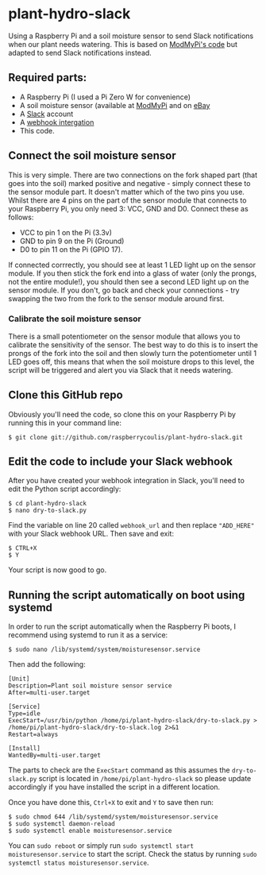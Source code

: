 # plant-hydro-slack
Using a Raspberry Pi and a soil moisture sensor to send Slack notifications when our plant needs watering. This is based on [ModMyPi's code](https://www.modmypi.com/blog/raspberry-pi-plant-pot-moisture-sensor-with-email-notification-tutorial) but adapted to send Slack notifications instead.

## Required parts:
* A Raspberry Pi (I used a Pi Zero W for convenience)
* A soil moisture sensor (available at [ModMyPi](https://www.modmypi.com/electronics/sensors-347/soil-moisture-sensor/?r=raspberrycoulis) and on [eBay](https://www.ebay.co.uk/sch/i.html?_from=R40&_trksid=p2380057.m570.l1313.TR0.TRC0.H0.Xsoil+moisture+sensor.TRS0&_nkw=soil+moisture+sensor&_sacat=0)
* A [Slack](https://slack.com/) account
* A [webhook intergation](https://api.slack.com/custom-integrations/incoming-webhooks)
* This code.

## Connect the soil moisture sensor
This is very simple. There are two connections on the fork shaped part (that goes into the soil) marked positive and negative - simply connect these to the sensor module part. It doesn't matter which of the two pins you use. Whilst there are 4 pins on the part of the sensor module that connects to your Raspberry Pi, you only need 3: VCC, GND and D0. Connect these as follows:
* VCC to pin 1 on the Pi (3.3v)
* GND to pin 9 on the Pi (Ground)
* D0 to pin 11 on the Pi (GPIO 17).

If connected corrrectly, you should see at least 1 LED light up on the sensor module. If you then stick the fork end into a glass of water (only the prongs, not the entire module!), you should then see a second LED light up on the sensor module. If you don't, go back and check your connections - try swapping the two from the fork to the sensor module around first.

### Calibrate the soil moisture sensor
There is a small potentiometer on the sensor module that allows you to calibrate the sensitivity of the sensor. The best way to do this is to insert the prongs of the fork into the soil and then slowly turn the potentiometer until 1 LED goes off, this means that when the soil moisture drops to this level, the script will be triggered and alert you via Slack that it needs watering.

## Clone this GitHub repo
Obviously you'll need the code, so clone this on your Raspberry Pi by running this in your command line:
```
$ git clone git://github.com/raspberrycoulis/plant-hydro-slack.git
```

## Edit the code to include your Slack webhook
After you have created your webhook integration in Slack, you'll need to edit the Python script accordingly:
```
$ cd plant-hydro-slack
$ nano dry-to-slack.py
```
Find the variable on line 20 called `webhook_url` and then replace `"ADD_HERE"` with your Slack webhook URL. Then save and exit:
```
$ CTRL+X
$ Y
```
Your script is now good to go.

## Running the script automatically on boot using systemd
In order to run the script automatically when the Raspberry Pi boots, I recommend using systemd to run it as a service:

```
$ sudo nano /lib/systemd/system/moisturesensor.service
```

Then add the following:

```
[Unit]
Description=Plant soil moisture sensor service
After=multi-user.target

[Service]
Type=idle
ExecStart=/usr/bin/python /home/pi/plant-hydro-slack/dry-to-slack.py > /home/pi/plant-hydro-slack/dry-to-slack.log 2>&1
Restart=always

[Install]
WantedBy=multi-user.target
```

The parts to check are the `ExecStart` command as this assumes the `dry-to-slack.py` script is located in `/home/pi/plant-hydro-slack` so please update accordingly if you have installed the script in a different location.

Once you have done this, `Ctrl+X` to exit and `Y` to save then run:

```
$ sudo chmod 644 /lib/systemd/system/moisturesensor.service
$ sudo systemctl daemon-reload
$ sudo systemctl enable moisturesensor.service
```

You can `sudo reboot` or simply run `sudo systemctl start moisturesensor.service` to start the script. Check the status by running `sudo systemctl status moisturesensor.service`.
